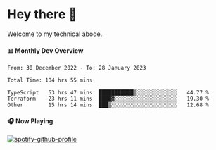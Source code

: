 # Hey there 👋

Welcome to my technical abode.

#### 📊 Monthly Dev Overview
<!--START_SECTION:waka-->

```text
From: 30 December 2022 - To: 28 January 2023

Total Time: 104 hrs 55 mins

TypeScript   53 hrs 47 mins  ███████████▒░░░░░░░░░░░░░   44.77 %
Terraform    23 hrs 11 mins  ████▓░░░░░░░░░░░░░░░░░░░░   19.30 %
Other        15 hrs 14 mins  ███▒░░░░░░░░░░░░░░░░░░░░░   12.68 %
```

<!--END_SECTION:waka-->

#### 🎧 Now Playing

[![spotify-github-profile](https://spotify-github-profile.vercel.app/api/view?uid=james2mid&cover_image=true&theme=natemoo-re)](https://open.spotify.com/user/james2mid?si=2b3baf2b09cb499e)
